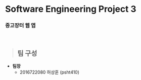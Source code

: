 # Software Engineering Project 3
### 중고장터 웹 앱

<br>

> ## 팀 구성
+ __팀장__
  + 2016722080 허상훈 (psht410)
